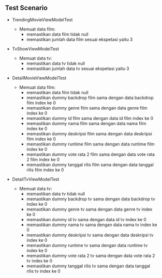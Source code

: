 ## Test Scenario
- TrendingMovieViewModelTest
    - Memuat data film:
        - memastikan data film tidak null
        - memastikan jumlah data film sesuai ekspetasi yaitu 3

- TvShowViewModelTest
    - Memuat data tv:
        - memastikan data tv tidak null
        - memastikan jumlah data tv sesuai ekspetasi yaitu 3

- DetailMovieViewModelTest
    - Memuat data film:
        - memastikan data film tidak null
        - memastikan dummy backdrop film sama dengan data backdrop film index ke 0
        - memastikan dummy genre film sama dengan data genre film index ke 0
        - memastikan dummy id film sama dengan data id film index ke 0
        - memastikan dummy nama film sama dengan data nama film index ke 0
        - memastikan dummy deskripsi film sama dengan data deskripsi film index ke 0
        - memastikan dummy runtime film sama dengan data runtime film index ke 0
        - memastikan dummy vote rata 2 film sama dengan data vote rata 2 film index ke 0
        - memastikan dummy tanggal rilis film sama dengan data tanggal rilis film index ke 0

- DetailTvViewModelTest
    - Memuat data tv:
        - memastikan data tv tidak null
        - memastikan dummy backdrop tv sama dengan data backdrop tv index ke 0
        - memastikan dummy genre tv sama dengan data genre tv index ke 0
        - memastikan dummy id tv sama dengan data id tv index ke 0
        - memastikan dummy nama tv sama dengan data nama tv index ke 0
        - memastikan dummy deskripsi tv sama dengan data deskripsi tv index ke 0
        - memastikan dummy runtime tv sama dengan data runtime tv index ke 0
        - memastikan dummy vote rata 2 tv sama dengan data vote rata 2 tv index ke 0
        - memastikan dummy tanggal rilis tv sama dengan data tanggal rilis tv index ke 0
